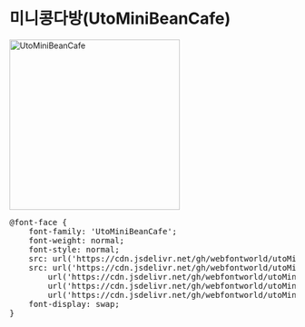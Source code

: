 # 미니콩다방(UtoMiniBeanCafe)

<a href="https://wess.tistory.com" target="_blank">
    <img src="https://webfontworld.github.io/utoMinibeancafe/UtoMiniBeanCafe.jpg" alt="UtoMiniBeanCafe" style="width:300px">
</a>

<pre>
@font-face {
    font-family: 'UtoMiniBeanCafe';
    font-weight: normal;
    font-style: normal;
    src: url('https://cdn.jsdelivr.net/gh/webfontworld/utoMinibeancafe/UtoMiniBeanCafe.eot');
    src: url('https://cdn.jsdelivr.net/gh/webfontworld/utoMinibeancafe/UtoMiniBeanCafe.eot?#iefix') format('embedded-opentype'),
        url('https://cdn.jsdelivr.net/gh/webfontworld/utoMinibeancafe/UtoMiniBeanCafe.woff2') format('woff2'),
        url('https://cdn.jsdelivr.net/gh/webfontworld/utoMinibeancafe/UtoMiniBeanCafe.woff') format('woff'),
        url('https://cdn.jsdelivr.net/gh/webfontworld/utoMinibeancafe/UtoMiniBeanCafe.ttf') format("truetype");
    font-display: swap;
}
</pre>
